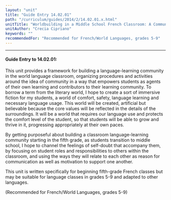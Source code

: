 ```yaml
---
layout: "unit"
title: "Guide Entry 14.02.01"
path: "/curriculum/guides/2014/2/14.02.01.x.html"
unitTitle: "Worldbuilding in a Middle School French Classroom: A Community-Based, Communication-Focused Structure for Meaningful Language Learning"
unitAuthor: "Crecia Cipriano"
keywords: ""
recommendedFor: "Recommended for French/World Languages, grades 5-9"
---
```

<body>
<hr/>
<h4>
Guide Entry to 14.02.01:
</h4>
<p>
This unit provides a framework for building a language-learning community in the world language classroom, organizing procedures and activities around the idea of community in a way that empowers students as agents of their own learning and contributors to their learning community. To borrow a term from the literary world, I hope to create a sort of immersive fiction for my students, a world of comfort, safety, language learning and necessary language usage. This world will be created, artificial but believable because the core values will be reflected in the details of the surroundings. It will be a world that requires our language use and protects the comfort level of the student, so that students will be able to grow and thrive in it, progressing appropriately at their own paces.
</p>
<p>
By getting purposeful about building a classroom language-learning community starting in the fifth grade, as students transition to middle school, I hope to channel the feelings of self-doubt that accompany them, by focusing on student roles and responsibilities to others within the classroom, and using the ways they will relate to each other as reason for communication as well as motivation to support one another.
</p>
<p>
This unit is written specifically for beginning fifth-grade French classes but may be suitable for language classes in grades 5-9 and adapted to other languages.
</p>
<p>
(Recommended for French/World Languages, grades 5-9)
<b>
</b>
</p>
</body>